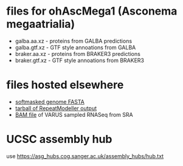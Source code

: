 # files for ohAscMega1 (Asconema megaatrialia)
* galba.aa.xz - proteins from GALBA predictions
* galba.gtf.xz - GTF style annoations from GALBA
* braker.aa.xz - proteins from BRAKER3 predictions
* braker.gtf.xz - GTF style annoations from BRAKER3

# files hosted elsewhere
* [softmasked genome FASTA](https://asg_hubs.cog.sanger.ac.uk/ohAscMega1/ohAscMega1.fa.masked)
* [tarball of RepeatModeller output](https://asg_hubs.cog.sanger.ac.uk/ohAscMega1/ohAscMega1.tar.xz)
* [BAM file](https://asg_hubs.cog.sanger.ac.uk/ohAscMega1/VARUS.bam) of VARUS sampled RNASeq from SRA

# UCSC assembly hub
use https://asg_hubs.cog.sanger.ac.uk/assembly_hubs/hub.txt
